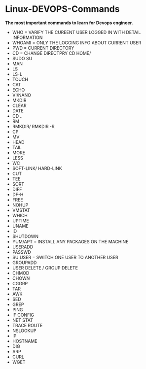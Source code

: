 # Linux-DEVOPS-Commands
**The most important commands to learn for Devops engineer.**
- WHO  = VARIFY THE CUREENT USER LOGGED IN WITH DETAIL INFORMATION
- WHOAMI = ONLY THE LOGGING INFO ABOUT CURRENT USER
- PWD = CURRENT DIRECTORY 
- CD = CHANGE DIRECTPRY CD HOME/
- SUDO SU
- MAN
- LS
- LS-L
- TOUCH
- CAT
- ECHO
- VI/NANO
- MKDIR
- CLEAR
- DATE
- CD ..
- RM
- RMKDIR/ RMKDIR -R
- CP
- MV
- HEAD
- TAIL
- MORE
- LESS
- WC
- SOFT-LINK/ HARD-LINK
- CUT
- TEE
- SORT
- DIFF
- DF-H
- FREE
- NOHUP
- VMSTAT
- WHICH
- UPTIME
- UNAME
- ID
- SHUTDOWN
- YUM/APT = INSTALL ANY PACKAGES ON THE MACHINE
- USERADD
- PASSWD
- SU USER = SWITCH ONE USER TO ANOTHER USER
- GROUPADD
- USER DELETE / GROUP DELETE
- CHMOD
- CHOWN
- CGGRP
- TAR
- AWK
- SED
- GREP
- PING
- IF CONFIG
- NET STAT
- TRACE ROUTE
- NSLOOKUP
- IP
- HOSTNAME
- DIG
- ARP
- CURL
- WGET
